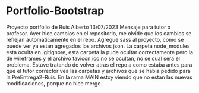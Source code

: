 # Portfolio-Bootstrap
Proyecto portfolio de Ruis Alberto
13/07/2023 Mensaje para tutor o profesor. Ayer hice cambios en el repositorio, me olvide que los cambios se reflejan automaticamente en el repo. Agregue sass al proyecto, como se puede ver ya estan agregados los archivos json. La carpeta node_modules esta oculta en .gitignore, esta carpeta la pude ocultar correctamente pero la de wireframes y el archivo favicon.ico no se ocultan, no se cual sera el problema. Estuve tratando de volver atras el repo a como estaba antes para que el tutor corrector vea las carpetas y archivos que se habia pedido para la PreEntrega2-Ruis. En la rama MAIN estoy viendo que no estan las nuevas modificaciones, porque no hice merge.
